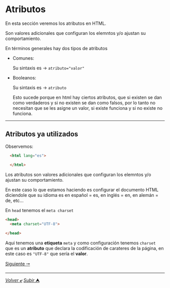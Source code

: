 # Atributos

En esta sección veremos los atributos en HTML.

Son valores adicionales que configuran los elemntos y/o ajustan su comportamiento.

En términos generales hay dos tipos de atributos

* Comunes:
  
  Su sintaxis es -> `atributo="valor"`

* Booleanos:

  Su sintaxis es -> `atributo`

  Esto sucede porque en html hay ciertos atributos, que si existen se dan como verdaderos y si no existen se dan como falsos, por lo tanto no necesitan que se les asigne un valor, si existe funciona y si no existe no funciona.
---

## Atributos ya utilizados

Observemos:
~~~html
  <html lang="es">

  </html>
~~~

Los atributos son valores adicionales que configuran los elemntos y/o ajustan su comportamiento.

En este caso lo que estamos haciendo es configurar el documento HTML diciendole que su idioma es en español = es, en inglés = en, en alemán = de, etc...

En `head` tenemos el `meta charset`

~~~html
<head>
  <meta charset="UTF-8">

</head>
~~~

Aqui tenemos una **etiqueta** `meta` y como configuración tenemos `charset` que es un **atributo** que declara la codificación de carateres de la página, en este caso es `"UTF-8"` que sería el **valor**.

[Siguiente **&#129042;**](/markdown/011_Atributos_Globales.md "Resumen")

---
[*Volver* **&ldca;**](/markdown/README.md "Ir a Readme") [*Subir* **&#11165;**](# "Ir al título")